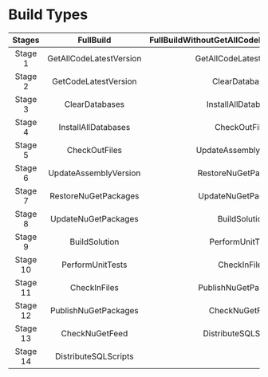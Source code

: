 # Build Types

| Stages	| FullBuild	| FullBuildWithoutGetAllCodeLatestVersionStage	| BuildDBSyncService	| BuildWithoutDB	| BuildUI| 
|:----:|:----:|:----:|:----:|:----:|:----:| 
| Stage 1	| GetAllCodeLatestVersion	| GetAllCodeLatestVersion	| GetAllCodeLatestVersion	| GetCodeLatestVersion	| GetCodeLatestVersion | 
| Stage 2	| GetCodeLatestVersion	| ClearDatabases	| GetCodeLatestVersion	| CheckOutFiles	| CheckOutFiles | 
| Stage 3	| ClearDatabases	| InstallAllDatabases	| CheckOutFiles	| UpdateAssemblyVersion	| UpdateAssemblyVersion | 
| Stage 4	| InstallAllDatabases	| CheckOutFiles	| RestoreNuGetPackages	| RestoreNuGetPackages	| RestoreNuGetPackages | 
| Stage 5	| CheckOutFiles	| UpdateAssemblyVersion	| BuildSolution	| UpdateNuGetPackages	| UpdateNuGetPackages | 
| Stage 6	| UpdateAssemblyVersion	| RestoreNuGetPackages	| PerformUnitTests	| BuildSolution	| BuildSolution | 
| Stage 7	| RestoreNuGetPackages	| UpdateNuGetPackages	| Provision	| PerformUnitTests	| PerformUnitTests | 
| Stage 8	| UpdateNuGetPackages	| BuildSolution	| Synchronize	| CheckInFiles	| CheckInFiles | 
| Stage 9	| BuildSolution	| PerformUnitTests	| InstallAllDatabases	| PublishNuGetPackages	|  | 
| Stage 10	| PerformUnitTests	| CheckInFiles	| Reprovision	| CheckNuGetFeed	|  | 
| Stage 11	| CheckInFiles	| PublishNuGetPackages	| Synchronize	| 	|  | 
| Stage 12	| PublishNuGetPackages	| CheckNuGetFeed	| 	| 	|  | 
| Stage 13	| CheckNuGetFeed	| DistributeSQLScripts	| 	| 	|  | 
| Stage 14	| DistributeSQLScripts	| 	| 	| 	|  | 


